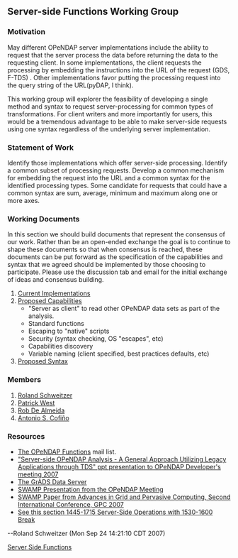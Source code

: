 ## Server-side Functions Working Group

### Motivation

May different OPeNDAP server implementations include the ability to
request that the server process the data before returning the data to
the requesting client. In some implementations, the client requests the
processing by embedding the instructions into the URL of the request
(GDS, F-TDS) . Other implementations favor putting the processing
request into the query string of the URL(pyDAP, I think).

This working group will explorer the feasibility of developing a single
method and syntax to request server-processing for common types of
transformations. For client writers and more importantly for users, this
would be a tremendous advantage to be able to make server-side requests
using one syntax regardless of the underlying server implementation.

### Statement of Work

Identify those implementations which offer server-side processing.
Identify a common subset of processing requests. Develop a common
mechanism for embedding the request into the URL and a common syntax for
the identified processing types. Some candidate for requests that could
have a common syntax are sum, average, minimum and maximum along one or
more axes.

### Working Documents

In this section we should build documents that represent the consensus
of our work. Rather than be an open-ended exchange the goal is to
continue to shape these documents so that when consensus is reached,
these documents can be put forward as the specification of the
capabilities and syntax that we agreed should be implemented by those
choosing to participate. Please use the discussion tab and email for the
initial exchange of ideas and consensus building.

1.  [Current Implementations](Current_Implementations "wikilink")
2.  [Proposed Capabilities](Proposed_Capabilities "wikilink")
    - "Server as client" to read other OPeNDAP data sets as part of the
      analysis.
    - Standard functions
    - Escaping to "native" scripts
    - Security (syntax checking, OS "escapes", etc)
    - Capabilities discovery
    - Variable naming (client specified, best practices defaults, etc)
3.  [Proposed Syntax](Proposed_Syntax "wikilink")

### Members

1.  [Roland Schweitzer](mailto:Roland.Schweitzer@noaa.gov)
2.  [Patrick West](mailto:pwest@ucar.edu)
3.  [Rob De Almeida](mailto:rob@pydap.org)
4.  [Antonio S. Cofiño](mailto:antonio.cofino@unican.es)

### Resources

- [The OPeNDAP Functions](mailto:opendap-functions@opendap.org) mail
  list.
- ["Server-side OPeNDAP Analysis - A General Approach Utilizing Legacy
  Applications through TDS" ppt presentation to OPeNDAP Developer's
  meeting
  2007](http://wiki.opendap.org/twiki/pub/Developers/DevMeeting2007Program/RHS-OPeNDAP_Dev_Con.ppt)
- [The GrADS Data Server](http://www.iges.org/grads/gadoc/users.html)
- [SWAMP Presentation from the OPeNDAP
  Meeting](http://wiki.opendap.org/twiki/pub/Developers/DevMeeting2007Program/sld_WZJ07b.pdf)
- [SWAMP Paper from Advances in Grid and Pervasive Computing, Second
  International Conference, GPC
  2007](http://dust.ess.uci.edu/ppr/ppr_WZJ073.pdf)
- [See this section 1445-1715 Server-Side Operations with 1530-1600
  Break](http://wiki.opendap.org/twiki/bin/view/Developers/DevMeeting2007Program)

--Roland Schweitzer (Mon Sep 24 14:21:10 CDT 2007)

[Server Side Functions](Category:Working_Groups "wikilink")